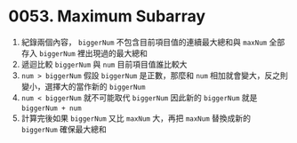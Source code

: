# 0053. Maximum Subarray

1. 紀錄兩個內容， `biggerNum` 不包含目前項目值的連續最大總和與 `maxNum` 全部存入 `biggerNum` 裡出現過的最大總和
2. 遞迴比較 `biggerNum` 與 `num` 目前項目值誰比較大
3. `num > biggerNum` 假設 `biggerNum` 是正數，那麼和 `num` 相加就會變大，反之則變小，選擇大的當作新的 `biggerNum`
4. `num < biggerNum` 就不可能取代 `biggerNum` 因此新的 `biggerNum` 就是 `biggerNum + num`
5. 計算完後如果 `biggerNum` 又比 `maxNum` 大，再把 `maxNum` 替換成新的 `biggerNum` 確保最大總和
